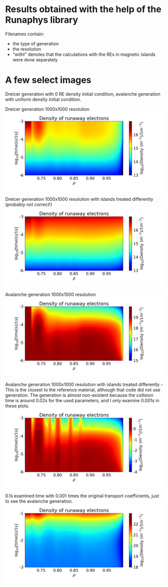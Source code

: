 # Results obtained with the help of the Runaphys library

Filenames contain:
- the type of generation
- the resolution
- "withI" denotes that the calculations with the REs in magnetic islands were done separately

# A few select images
Dreicer generation with 0 RE density initial condition, avalanche generation with uniform density initial condition.

Dreicer generation 1000x1000 resolution
![Dreicer](https://github.com/leferi99/szakdolgozat/blob/main/results/Dreicer_1000x1000.jpg)

Dreicer generation 1000x1000 resolution with islands treated differently (probably not correct!)
![Dreicer_withI](https://github.com/leferi99/szakdolgozat/blob/main/results/Dreicer_withI_1000x1000_v2.jpg)

Avalanche generation 1000x1000 resolution
![avalanche](https://github.com/leferi99/szakdolgozat/blob/main/results/avalanche_1000x1000.jpg)

Avalanche generation 1000x1000 resolution with islands treated differently - This is the closest to the reference material, although that code did not use generation. The generation is almost non-existent because the collision time is around 0.02s for the used parameters, and I only examine 0.001s in these plots.
![avalanche_withI](https://github.com/leferi99/szakdolgozat/blob/main/results/avalanche_withI_1000x1000.jpg)

0.1s examined time with 0.001 times the original transport coefficients, just to see the avalanche generation.
![avalanche_0.1s](https://github.com/leferi99/szakdolgozat/blob/main/results/avalanche%200.1%20sec%2C%20transport_coeffs%200.001%20times%20original.jpg)

